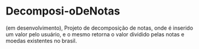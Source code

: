 # Decomposi-oDeNotas
(em desenvolvimento), Projeto de decomposição de notas, onde é inserido um valor pelo usuário, e o mesmo retorna o valor dividido pelas notas e moedas existentes no brasil.
